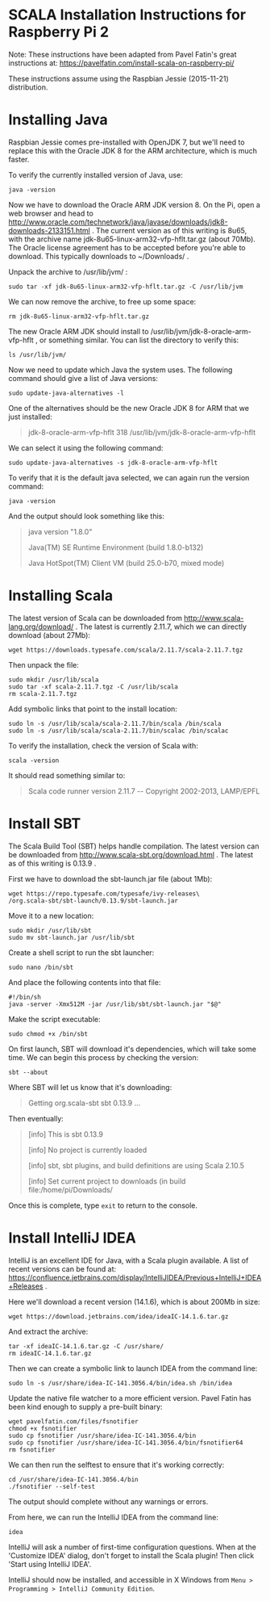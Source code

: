 SCALA Installation Instructions for Raspberry Pi 2
======

Note: These instructions have been adapted from Pavel Fatin's great instructions at: https://pavelfatin.com/install-scala-on-raspberry-pi/

These instructions assume using the Raspbian Jessie (2015-11-21) distribution. 

# Installing Java

Raspbian Jessie comes pre-installed with OpenJDK 7, but we'll need to replace this with the Oracle JDK 8 for the ARM architecture, which is much faster. 

To verify the currently installed version of Java, use: 

```
java -version
```

Now we have to download the Oracle ARM JDK version 8. On the Pi, open a web browser and head to http://www.oracle.com/technetwork/java/javase/downloads/jdk8-downloads-2133151.html .  The current version as of this writing is 8u65, with the archive name jdk-8u65-linux-arm32-vfp-hflt.tar.gz (about 70Mb).  The Oracle license agreement has to be accepted before you're able to download.  This typically downloads to ~/Downloads/ .

Unpack the archive to /usr/lib/jvm/ :
```
sudo tar -xf jdk-8u65-linux-arm32-vfp-hflt.tar.gz -C /usr/lib/jvm
```

We can now remove the archive, to free up some space:
```
rm jdk-8u65-linux-arm32-vfp-hflt.tar.gz 
```

The new Oracle ARM JDK should install to /usr/lib/jvm/jdk-8-oracle-arm-vfp-hflt , or something similar.  You can list the directory to verify this: 
```
ls /usr/lib/jvm/
```

Now we need to update which Java the system uses.  The following command should give a list of Java versions: 
```
sudo update-java-alternatives -l
```

One of the alternatives should be the new Oracle JDK 8 for ARM that we just installed:
> jdk-8-oracle-arm-vfp-hflt 318 /usr/lib/jvm/jdk-8-oracle-arm-vfp-hflt

We can select it using the following command:
```
sudo update-java-alternatives -s jdk-8-oracle-arm-vfp-hflt
```

To verify that it is the default java selected, we can again run the version command:
```
java -version
```

And the output should look something like this:
> java version "1.8.0"
>
> Java(TM) SE Runtime Environment (build 1.8.0-b132)
>
> Java HotSpot(TM) Client VM (build 25.0-b70, mixed mode)

# Installing Scala
The latest version of Scala can be downloaded from http://www.scala-lang.org/download/ .  The latest is currently 2.11.7, which we can directly download (about 27Mb):

```
wget https://downloads.typesafe.com/scala/2.11.7/scala-2.11.7.tgz
```

Then unpack the file:
```
sudo mkdir /usr/lib/scala
sudo tar -xf scala-2.11.7.tgz -C /usr/lib/scala
rm scala-2.11.7.tgz
```

Add symbolic links that point to the install location:
```
sudo ln -s /usr/lib/scala/scala-2.11.7/bin/scala /bin/scala
sudo ln -s /usr/lib/scala/scala-2.11.7/bin/scalac /bin/scalac
```

To verify the installation, check the version of Scala with: 
```
scala -version
```
It should read something similar to:
> Scala code runner version 2.11.7 -- Copyright 2002-2013, LAMP/EPFL

# Install SBT
The Scala Build Tool (SBT) helps handle compilation.  The latest version can be downloaded from http://www.scala-sbt.org/download.html . The latest as of this writing is 0.13.9 .

First we have to download the sbt-launch.jar file (about 1Mb):
```
wget https://repo.typesafe.com/typesafe/ivy-releases\
/org.scala-sbt/sbt-launch/0.13.9/sbt-launch.jar
```

Move it to a new location:
```
sudo mkdir /usr/lib/sbt
sudo mv sbt-launch.jar /usr/lib/sbt
```

Create a shell script to run the sbt launcher:
``` 
sudo nano /bin/sbt
```

And place the following contents into that file:
```
#!/bin/sh
java -server -Xmx512M -jar /usr/lib/sbt/sbt-launch.jar "$@"
```

Make the script executable:
```
sudo chmod +x /bin/sbt
```

On first launch, SBT will download it's dependencies, which will take some time.  We can begin this process by checking the version:
```
sbt --about
```

Where SBT will let us know that it's downloading:
> Getting org.scala-sbt sbt 0.13.9 ... 

Then eventually: 
> [info] This is sbt 0.13.9
>
> [info] No project is currently loaded
>
> [info] sbt, sbt plugins, and build definitions are using Scala 2.10.5
>
> [info] Set current project to downloads (in build file:/home/pi/Downloads/


Once this is complete, type ``exit`` to return to the console. 

# Install IntelliJ IDEA

IntelliJ is an excellent IDE for Java, with a Scala plugin available.  A list of recent versions can be found at: https://confluence.jetbrains.com/display/IntelliJIDEA/Previous+IntelliJ+IDEA+Releases .

Here we'll download a recent version (14.1.6), which is about 200Mb in size: 
```
wget https://download.jetbrains.com/idea/ideaIC-14.1.6.tar.gz
```

And extract the archive: 
```
tar -xf ideaIC-14.1.6.tar.gz -C /usr/share/
rm ideaIC-14.1.6.tar.gz
```

Then we can create a symbolic link to launch IDEA from the command line:
```
sudo ln -s /usr/share/idea-IC-141.3056.4/bin/idea.sh /bin/idea
```

Update the native file watcher to a more efficient version.  Pavel Fatin has been kind enough to supply a pre-built binary:
```
wget pavelfatin.com/files/fsnotifier
chmod +x fsnotifier
sudo cp fsnotifier /usr/share/idea-IC-141.3056.4/bin
sudo cp fsnotifier /usr/share/idea-IC-141.3056.4/bin/fsnotifier64
rm fsnotifier
```

We can then run the selftest to ensure that it's working correctly:
```
cd /usr/share/idea-IC-141.3056.4/bin
./fsnotifier --self-test
```

The output should complete without any warnings or errors. 

From here, we can run the IntelliJ IDEA from the command line: 
```
idea
```

IntelliJ will ask a number of first-time configuration questions.  When at the 'Customize IDEA' dialog, don't forget to install the Scala plugin!  Then click 'Start using IntelliJ IDEA'. 

IntelliJ should now be installed, and accessible in X Windows from ```Menu > Programming > IntelliJ Community Edition```. 


